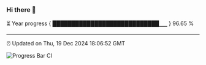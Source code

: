 ### Hi there 👋

⏳ Year progress { ████████████████████████████▁▁ } 96.65 %

---

⏰ Updated on Thu, 19 Dec 2024 18:06:52 GMT

![Progress Bar CI](https://github.com/liununu/liununu/workflows/Progress%20Bar%20CI/badge.svg)
